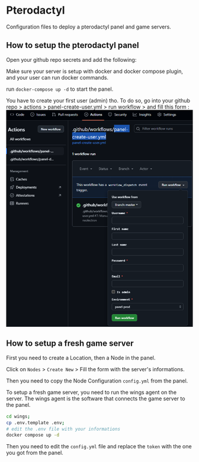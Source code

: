 # Pterodactyl

Configuration files to deploy a pterodactyl panel and game servers.

## How to setup the pterodactyl panel

Open your github repo secrets and add the following:

Make sure your server is setup with docker and docker compose plugin, and your user can run docker commands.

run `docker-compose up -d` to start the panel.

You have to create your first user (admin) tho.
To do so, go into your github repo > actions > panel-create-user.yml > run workflow > and fill this form :
![image](docs/pterodactyl/panel-create-user-workflow.png)

## How to setup a fresh game server

First you need to create a Location, then a Node in the panel.

Click on `Nodes` > `Create New` > Fill the form with the server's informations.

Then you need to copy the Node Configuration `config.yml` from the panel.

To setup a fresh game server, you need to run the wings agent on the server.
The wings agent is the software that connects the game server to the panel.

```bash
cd wings;
cp .env.template .env;
# edit the .env file with your informations
docker compose up -d
```

Then you need to edit the `config.yml` file and replace the `token` with the one you got from the panel.
